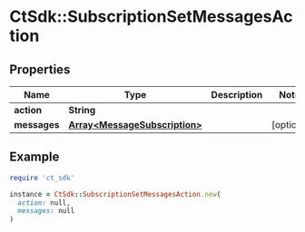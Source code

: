 # CtSdk::SubscriptionSetMessagesAction

## Properties

| Name | Type | Description | Notes |
| ---- | ---- | ----------- | ----- |
| **action** | **String** |  |  |
| **messages** | [**Array&lt;MessageSubscription&gt;**](MessageSubscription.md) |  | [optional] |

## Example

```ruby
require 'ct_sdk'

instance = CtSdk::SubscriptionSetMessagesAction.new(
  action: null,
  messages: null
)
```

